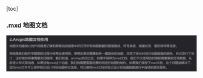 [toc]













### .mxd 地图文档
![1698589276985](image/index/1698589276985.png)








































